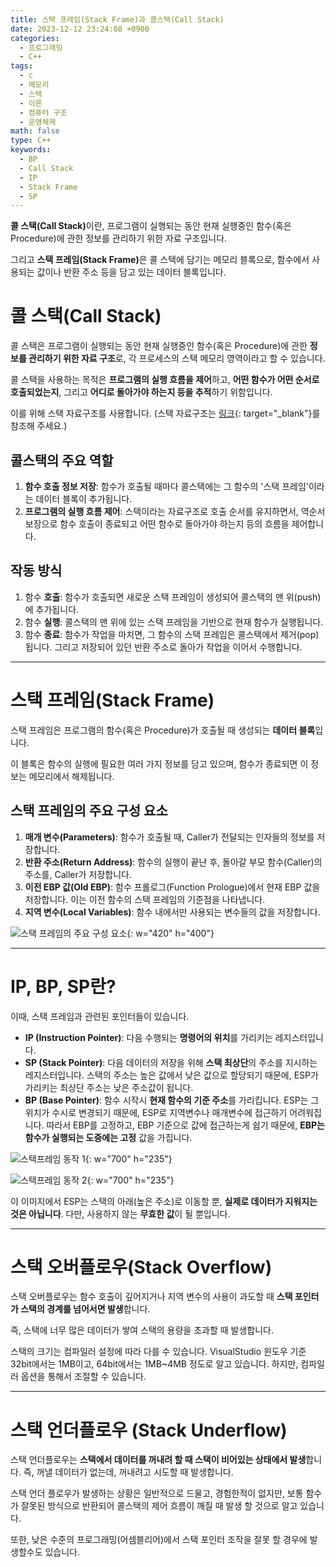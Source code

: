 ```yaml
---
title: 스택 프레임(Stack Frame)과 콜스택(Call Stack)
date: 2023-12-12 23:24:08 +0900
categories:
  - 프로그래밍
  - C++
tags:
  - c
  - 메모리
  - 스택
  - 이론
  - 컴퓨터 구조
  - 운영체제
math: false
type: C++
keywords:
  - BP
  - Call Stack
  - IP
  - Stack Frame
  - SP
---
```


<span class="keyword">**콜 스택(Call Stack)**</span>이란, 프로그램이 실행되는 동안 현재 실행중인 함수(혹은 Procedure)에 관한 <span class="font_highlight">정보를 관리하기 위한 자료 구조</span>입니다.

그리고 <span class="keyword">**스택 프레임(Stack Frame)**</span>은 콜 스택에 담기는 메모리 블록으로, 함수에서 사용되는 값이나 반환 주소 등을 담고 있는 <span class="font_highlight">데이터 블록</span>입니다.

# 콜 스택(Call Stack)

콜 스택은 프로그램이 실행되는 동안 현재 실행중인 함수(혹은 Procedure)에 관한 **정보를 관리하기 위한 자료 구조**로, 각 프로세스의 스택 메모리 영역이라고 할 수 있습니다.

콜 스택을 사용하는 목적은 **프로그램의 실행 흐름을 제어**하고, **어떤 함수가 어떤 순서로 호출되었는지**, 그리고 **어디로 돌아가야 하는지 등을 추적**하기 위함입니다.

이를 위해 스택 자료구조를 사용합니다. (스택 자료구조는 [링크](/posts/%EC%8A%A4%ED%83%9D(stack)/){: target="_blank"}를 참조해 주세요.)

## 콜스택의 주요 역할

1. **함수 호출 정보 저장**: 함수가 호출될 때마다 콜스택에는 그 함수의 '스택 프레임'이라는 데이터 블록이 추가됩니다.
2. **프로그램의 실행 흐름 제어**: 스택이라는 자료구조로 호출 순서를 유지하면서, 역순서 보장으로 함수 호출이 종료되고 어떤 함수로 돌아가야 하는지 등의 흐름을 제어합니다.

## 작동 방식

1. 함수 **호출**: 함수가 호출되면 새로운 스택 프레임이 생성되어 콜스택의 맨 위(push)에 추가됩니다.
2. 함수 **실행**: 콜스택의 맨 위에 있는 스택 프레임을 기반으로 현재 함수가 실행됩니다.
3. 함수 **종료**: 함수가 작업을 마치면, 그 함수의 스택 프레임은 콜스택에서 제거(pop)됩니다. 그리고 저장되어 있던 반환 주소로 돌아가 작업을 이어서 수행합니다.

---

# 스택 프레임(Stack Frame)

스택 프레임은 프로그램의 함수(혹은 Procedure)가 호출될 때 생성되는 **데이터 블록**입니다.

이 블록은 함수의 실행에 필요한 여러 가지 정보를 담고 있으며, 함수가 종료되면 이 정보는 메모리에서 해제됩니다.

## 스택 프레임의 주요 구성 요소

1. **매개 변수(Parameters)**: 함수가 호출될 때, Caller가 전달되는 인자들의 정보를 저장합니다.
2. **반환 주소(Return Address)**: 함수의 실행이 끝난 후, 돌아갈 부모 함수(Caller)의 주소를, Caller가 저장합니다.
3. **이전 EBP 값(Old EBP)**: 함수 프롤로그(Function Prologue)에서 현재 EBP 값을 저장합니다. 이는 이전 함수의 스택 프레임의 기준점을 나타냅니다.
4. **지역 변수(Local Variables)**: 함수 내에서만 사용되는 변수들의 값을 저장합니다.

![스택 프레임의 주요 구성 요소](https://i.postimg.cc/pX9JDQ3M/image.png){: w="420" h="400"}

---

# IP, BP, SP란?

이때, 스택 프레임과 관련된 포인터들이 있습니다.

- **IP (<span class="important">Instruction</span> Pointer)**: 다음 수행되는 **명령어의 위치**를 가리키는 레지스터입니다.
- **SP (<span class="important">Stack</span> Pointer)**: 다음 데이터의 저장을 위해 **스택 최상단**의 주소를 지시하는 레지스터입니다. 스택의 주소는 높은 값에서 낮은 값으로 할당되기 때문에, ESP가 가리키는 최상단 주소는 낮은 주소값이 됩니다.
- **BP (<span class="important">Base</span> Pointer)**: 함수 시작시 **현재 함수의 기준 주소**를 가리킵니다. ESP는 그 위치가 수시로 변경되기 때문에, ESP로 지역변수나 매개변수에 접근하기 어려워집니다. 따라서 EBP를 고정하고, EBP 기준으로 값에 접근하는게 쉽기 때문에, **EBP는 함수가 실행되는 도중에는 고정** 값을 가집니다.

![스택프레임 동작 1](https://i.postimg.cc/9QZPkmWx/1.png){: w="700" h="235"}

![스택프레임 동작 2](https://i.postimg.cc/Fs2gGdQd/2.png){: w="700" h="235"}

이 이미지에서 ESP는 스택의 아래(높은 주소)로 이동할 뿐, **실제로 데이터가 지워지는 것은 아닙니다**. 다만, 사용하지 않는 **무효한 값**이 될 뿐입니다.

---

# 스택 오버플로우(Stack Overflow)

스택 오버플로우는 함수 호출이 깊어지거나 지역 변수의 사용이 과도할 때 **스택 포인터가 스택의 경계를 넘어서면 발생**합니다.

즉, 스택에 너무 많은 데이터가 쌓여 스택의 용량을 초과할 때 발생합니다.

스택의 크기는 컴파일러 설정에 따라 다를 수 있습니다. VisualStudio 윈도우 기준 32bit에서는 1MB이고, 64bit에서는 1MB~4MB 정도로 알고 있습니다. 하지만, 컴파일러 옵션을 통해서 조절할 수 있습니다.

---

# 스택 언더플로우 (Stack Underflow)

스택 언더플로우는 **스택에서 데이터를 꺼내려 할 때 스택이 비어있는 상태에서 발생**합니다. 즉, 꺼낼 데이터가 없는데, 꺼내려고 시도할 때 발생합니다.

스택 언더 플로우가 발생하는 상황은 일반적으로 드물고, 경험한적이 없지만, 보통 함수가 잘못된 방식으로 반환되어 콜스택의 제어 흐름이 깨질 때 발생 할 것으로 알고 있습니다.

또한, 낮은 수준의 프로그래밍(어셈블리어)에서 스택 포인터 조작을 잘못 할 경우에 발생할수도 있습니다.